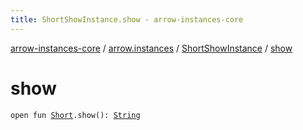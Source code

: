 ```yaml
---
title: ShortShowInstance.show - arrow-instances-core
---
```


[arrow-instances-core](../../index.html) / [arrow.instances](../index.html) / [ShortShowInstance](index.html) / [show](./show.html)

# show

`open fun `[`Short`](https://kotlinlang.org/api/latest/jvm/stdlib/kotlin/-short/index.html)`.show(): `[`String`](https://kotlinlang.org/api/latest/jvm/stdlib/kotlin/-string/index.html)